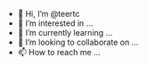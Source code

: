 - 👋 Hi, I’m @teertc
- 👀 I’m interested in ...
- 🌱 I’m currently learning ...
- 💞️ I’m looking to collaborate on ...
- 📫 How to reach me ...

<!---
teertc/teertc is a ✨ special ✨ repository because its `README.md` (this file) appears on your GitHub profile.
You can click the Preview link to take a look at your changes.
--->
